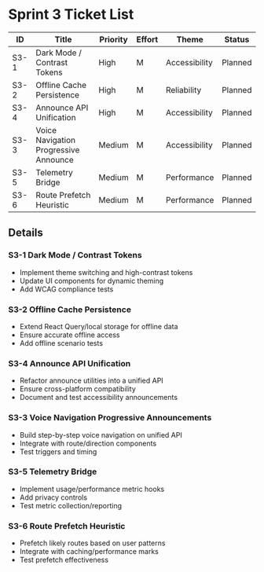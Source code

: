 # Sprint 3 Ticket List

| ID   | Title                                 | Priority | Effort | Theme         | Status   |
|------|---------------------------------------|----------|--------|--------------|----------|
| S3-1 | Dark Mode / Contrast Tokens           | High     | M      | Accessibility | Planned  |
| S3-2 | Offline Cache Persistence             | High     | M      | Reliability   | Planned  |
| S3-4 | Announce API Unification              | High     | M      | Accessibility | Planned  |
| S3-3 | Voice Navigation Progressive Announce | Medium   | M      | Accessibility | Planned  |
| S3-5 | Telemetry Bridge                     | Medium   | M      | Performance   | Planned  |
| S3-6 | Route Prefetch Heuristic              | Medium   | M      | Performance   | Planned  |

## Details

### S3-1 Dark Mode / Contrast Tokens

- Implement theme switching and high-contrast tokens
- Update UI components for dynamic theming
- Add WCAG compliance tests

### S3-2 Offline Cache Persistence

- Extend React Query/local storage for offline data
- Ensure accurate offline access
- Add offline scenario tests

### S3-4 Announce API Unification

- Refactor announce utilities into a unified API
- Ensure cross-platform compatibility
- Document and test accessibility announcements

### S3-3 Voice Navigation Progressive Announcements

- Build step-by-step voice navigation on unified API
- Integrate with route/direction components
- Test triggers and timing

### S3-5 Telemetry Bridge

- Implement usage/performance metric hooks
- Add privacy controls
- Test metric collection/reporting

### S3-6 Route Prefetch Heuristic

- Prefetch likely routes based on user patterns
- Integrate with caching/performance marks
- Test prefetch effectiveness
